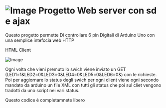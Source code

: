 # ![Image](https://www.thomas05.tk/Arduino/arduino_22429.ico) Progetto Web server con sd e ajax
Questo progetto permette Di controllare 6 pin Digitali di Arduino Uno con una semplice intefccia web HTTP

HTML Client


![Image](https://www.thomas05.tk/Arduino/html.PNG)


Ogni volta che vieni premuto lo swich viene inviato un GET (LED1=1&LED2=0&LED3=0&LED4=0&LED5=0&LED6=0&) con le richieste.
Poi per aggiornare lo status degli swich per ogni client viene ogni secondo mandato da arduino un file XML con tutti gli status che poi sul cliet vengono tradotti da uno script nei vari status.


Questo codice è completamnete libero 

